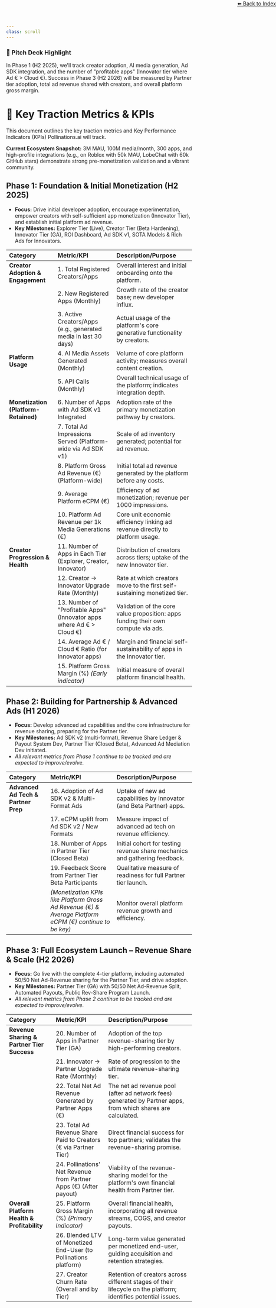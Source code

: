 ```yaml
---
class: scroll
---
```


<div style="text-align: right; position: absolute; top: 0; right: 0;">
<a href="/10">⬅️ Back to Index</a>
</div>

<div class="bg-cyan-100 p-4 rounded-lg border-l-4 border-cyan-500 mb-6">
  <h3 class="text-lg font-bold text-cyan-800">🌟 Pitch Deck Highlight</h3>
  <p class="text-cyan-800">In Phase 1 (H2 2025), we'll track creator adoption, AI media generation, Ad SDK integration, and the number of "profitable apps" (Innovator tier where Ad € > Cloud €). Success in Phase 3 (H2 2026) will be measured by Partner tier adoption, total ad revenue shared with creators, and overall platform gross margin.</p>
</div>

# 🚀 **Key Traction Metrics & KPIs**

This document outlines the key traction metrics and Key Performance Indicators (KPIs) Pollinations.ai will track.

**Current Ecosystem Snapshot:** 3M MAU, 100M media/month, 300 apps, and high-profile integrations (e.g., on Roblox with 50k MAU, LobeChat with 60k GitHub stars) demonstrate strong pre-monetization validation and a vibrant community.

## **Phase 1: Foundation & Initial Monetization (H2 2025)**

*   **Focus:** Drive initial developer adoption, encourage experimentation, empower creators with self-sufficient app monetization (Innovator Tier), and establish initial platform ad revenue.
*   **Key Milestones:** Explorer Tier (Live), Creator Tier (Beta Hardening), Innovator Tier (GA), ROI Dashboard, Ad SDK v1, SOTA Models & Rich Ads for Innovators.

| Category                            | Metric/KPI                                                                    | Description/Purpose                                                                                  |
| :---------------------------------- | :---------------------------------------------------------------------------- | :--------------------------------------------------------------------------------------------------- |
| **Creator Adoption & Engagement**   | 1. Total Registered Creators/Apps                                               | Overall interest and initial onboarding onto the platform.                                       |
|                                     | 2. New Registered Apps (Monthly)                                              | Growth rate of the creator base; new developer influx.                                             |
|                                     | 3. Active Creators/Apps (e.g., generated media in last 30 days)               | Actual usage of the platform's core generative functionality by creators.                            |
| **Platform Usage**                  | 4. AI Media Assets Generated (Monthly)                                        | Volume of core platform activity; measures overall content creation.                               |
|                                     | 5. API Calls (Monthly)                                                        | Overall technical usage of the platform; indicates integration depth.                              |
| **Monetization (Platform-Retained)**| 6. Number of Apps with Ad SDK v1 Integrated                                   | Adoption rate of the primary monetization pathway by creators.                                     |
|                                     | 7. Total Ad Impressions Served (Platform-wide via Ad SDK v1)                  | Scale of ad inventory generated; potential for ad revenue.                                         |
|                                     | 8. Platform Gross Ad Revenue (€) (Platform-wide)                              | Initial total ad revenue generated by the platform before any costs.                                 |
|                                     | 9. Average Platform eCPM (€)                                                  | Efficiency of ad monetization; revenue per 1000 impressions.                                       |
|                                     | 10. Platform Ad Revenue per 1k Media Generations (€)                          | Core unit economic efficiency linking ad revenue directly to platform usage.                       |
| **Creator Progression & Health**    | 11. Number of Apps in Each Tier (Explorer, Creator, Innovator)                | Distribution of creators across tiers; uptake of the new Innovator tier.                           |
|                                     | 12. Creator → Innovator Upgrade Rate (Monthly)                                | Rate at which creators move to the first self-sustaining monetized tier.                           |
|                                     | 13. Number of "Profitable Apps" (Innovator apps where Ad € > Cloud €)           | Validation of the core value proposition: apps funding their own compute via ads.                    |
|                                     | 14. Average Ad € / Cloud € Ratio (for Innovator apps)                         | Margin and financial self-sustainability of apps in the Innovator tier.                              |
|                                     | 15. Platform Gross Margin (%) *(Early indicator)*                             | Initial measure of overall platform financial health.                                              |

## **Phase 2: Building for Partnership & Advanced Ads (H1 2026)**

*   **Focus:** Develop advanced ad capabilities and the core infrastructure for revenue sharing, preparing for the Partner tier.
*   **Key Milestones:** Ad SDK v2 (multi-format), Revenue Share Ledger & Payout System Dev, Partner Tier (Closed Beta), Advanced Ad Mediation Dev initiated.
*   *All relevant metrics from Phase 1 continue to be tracked and are expected to improve/evolve.*

| Category                                | Metric/KPI                                                                  | Description/Purpose                                                                                           |
| :-------------------------------------- | :-------------------------------------------------------------------------- | :------------------------------------------------------------------------------------------------------------ |
| **Advanced Ad Tech & Partner Prep**     | 16. Adoption of Ad SDK v2 & Multi-Format Ads                                  | Uptake of new ad capabilities by Innovator (and Beta Partner) apps.                                         |
|                                         | 17. eCPM uplift from Ad SDK v2 / New Formats                                  | Measure impact of advanced ad tech on revenue efficiency.                                                     |
|                                         | 18. Number of Apps in Partner Tier (Closed Beta)                              | Initial cohort for testing revenue share mechanics and gathering feedback.                                    |
|                                         | 19. Feedback Score from Partner Tier Beta Participants                        | Qualitative measure of readiness for full Partner tier launch.                                              |
|                                         | *(Monetization KPIs like Platform Gross Ad Revenue (€) & Average Platform eCPM (€) continue to be key)* | Monitor overall platform revenue growth and efficiency.                                                     |

## **Phase 3: Full Ecosystem Launch – Revenue Share & Scale (H2 2026)**

*   **Focus:** Go live with the complete 4-tier platform, including automated 50/50 Net Ad-Revenue sharing for the Partner Tier, and drive adoption.
*   **Key Milestones:** Partner Tier (GA) with 50/50 Net Ad-Revenue Split, Automated Payouts, Public Rev-Share Program Launch.
*   *All relevant metrics from Phase 2 continue to be tracked and are expected to improve/evolve.*

| Category                                | Metric/KPI                                                                      | Description/Purpose                                                                                                  |
| :-------------------------------------- | :------------------------------------------------------------------------------ | :------------------------------------------------------------------------------------------------------------------- |
| **Revenue Sharing & Partner Tier Success** | 20. Number of Apps in Partner Tier (GA)                                           | Adoption of the top revenue-sharing tier by high-performing creators.                                              |
|                                         | 21. Innovator → Partner Upgrade Rate (Monthly)                                  | Rate of progression to the ultimate revenue-sharing tier.                                                          |
|                                         | 22. Total Net Ad Revenue Generated by Partner Apps (€)                            | The net ad revenue pool (after ad network fees) generated by Partner apps, from which shares are calculated.       |
|                                         | 23. Total Ad Revenue Share Paid to Creators (€ via Partner Tier)                  | Direct financial success for top partners; validates the revenue-sharing promise.                                    |
|                                         | 24. Pollinations' Net Revenue from Partner Apps (€) (After payout)              | Viability of the revenue-sharing model for the platform's own financial health from Partner tier.                  |
| **Overall Platform Health & Profitability**| 25. Platform Gross Margin (%) *(Primary Indicator)*                             | Overall financial health, incorporating all revenue streams, COGS, and creator payouts.                              |
|                                         | 26. Blended LTV of Monetized End-User (to Pollinations platform)                | Long-term value generated per monetized end-user, guiding acquisition and retention strategies.                    |
|                                         | 27. Creator Churn Rate (Overall and by Tier)                                    | Retention of creators across different stages of their lifecycle on the platform; identifies potential issues.   |